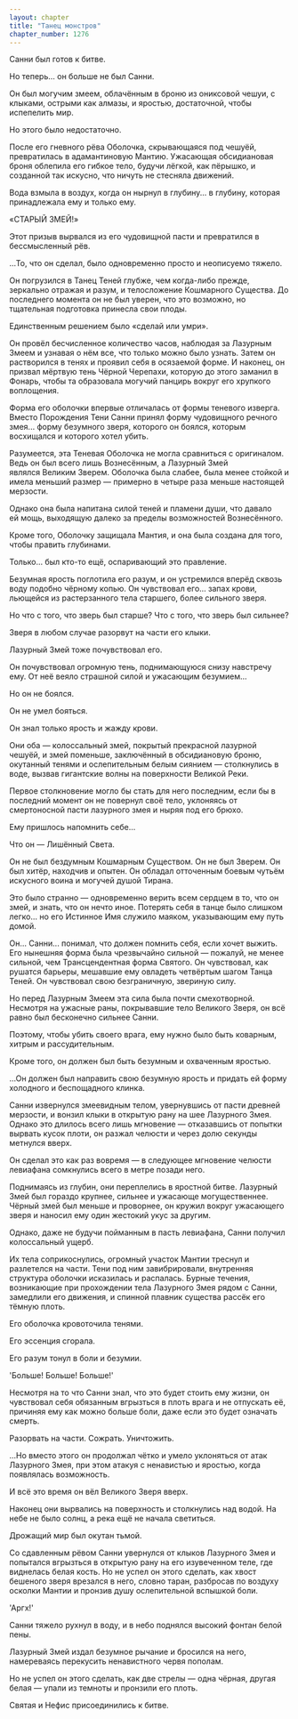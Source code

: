 ```yaml
---
layout: chapter
title: "Танец монстров"
chapter_number: 1276
---
```


Санни был готов к битве.

Но теперь... он больше не был Санни.

Он был могучим змеем, облачённым в броню из ониксовой чешуи, с клыками, острыми как алмазы, и яростью, достаточной, чтобы испепелить мир.

Но этого было недостаточно.

После его гневного рёва Оболочка, скрывающаяся под чешуёй, превратилась в адамантиновую Мантию. Ужасающая обсидиановая броня облепила его гибкое тело, будучи лёгкой, как пёрышко, и созданной так искусно, что ничуть не стесняла движений.

Вода взмыла в воздух, когда он нырнул в глубину... в глубину, которая принадлежала ему и только ему.

«СТАРЫЙ ЗМЕЙ!»

Этот призыв вырвался из его чудовищной пасти и превратился в бессмысленный рёв.

...То, что он сделал, было одновременно просто и неописуемо тяжело.

Он погрузился в Танец Теней глубже, чем когда-либо прежде, зеркально отражая и разум, и телосложение Кошмарного Существа. До последнего момента он не был уверен, что это возможно, но тщательная подготовка принесла свои плоды.

Единственным решением было «сделай или умри».

Он провёл бесчисленное количество часов, наблюдая за Лазурным Змеем и узнавая о нём все, что только можно было узнать. Затем он растворился в тенях и проявил себя в осязаемой форме. И наконец, он призвал мёртвую тень Чёрной Черепахи, которую до этого заманил в Фонарь, чтобы та образовала могучий панцирь вокруг его хрупкого воплощения.

Форма его оболочки впервые отличалась от формы теневого изверга. Вместо Порождения Тени Санни принял форму чудовищного речного змея... форму безумного зверя, которого он боялся, которым восхищался и которого хотел убить.

Разумеется, эта Теневая Оболочка не могла сравниться с оригиналом. Ведь он был всего лишь Вознесённым, а Лазурный Змей являлся Великим Зверем. Оболочка была слабее, была менее стойкой и имела меньший размер — примерно в четыре раза меньше настоящей мерзости.

Однако она была напитана силой теней и пламени души, что давало ей мощь, выходящую далеко за пределы возможностей Вознесённого.

Кроме того, Оболочку защищала Мантия, и она была создана для того, чтобы править глубинами.

Только... был кто-то ещё, оспаривающий это правление.

Безумная ярость поглотила его разум, и он устремился вперёд сквозь воду подобно чёрному копью. Он чувствовал его... запах крови, льющейся из растерзанного тела старшего, более сильного зверя.

Но что с того, что зверь был старше? Что с того, что зверь был сильнее?

Зверя в любом случае разорвут на части его клыки.

Лазурный Змей тоже почувствовал его.

Он почувствовал огромную тень, поднимающуюся снизу навстречу ему. От неё веяло страшной силой и ужасающим безумием...

Но он не боялся.

Он не умел бояться.

Он знал только ярость и жажду крови.

Они оба — колоссальный змей, покрытый прекрасной лазурной чешуёй, и змей поменьше, заключённый в обсидиановую броню, окутанный тенями и ослепительным белым сиянием — столкнулись в воде, вызвав гигантские волны на поверхности Великой Реки.

Первое столкновение могло бы стать для него последним, если бы в последний момент он не повернул своё тело, уклоняясь от смертоносной пасти лазурного змея и ныряя под его брюхо.

Ему пришлось напомнить себе...

Что он — Лишённый Света.

Он не был бездумным Кошмарным Существом. Он не был Зверем. Он был хитёр, находчив и опытен. Он обладал отточенным боевым чутьём искусного воина и могучей душой Тирана.

Это было странно — одновременно верить всем сердцем в то, что он змей, и знать, что он нечто иное. Потерять себя в танце было слишком легко... но его Истинное Имя служило маяком, указывающим ему путь домой.

Он... Санни... понимал, что должен помнить себя, если хочет выжить. Его нынешняя форма была чрезвычайно сильной — пожалуй, не менее сильной, чем Трансцендентная форма Святого. Он чувствовал, как рушатся барьеры, мешавшие ему овладеть четвёртым шагом Танца Теней. Он чувствовал свою безграничную, звериную силу.

Но перед Лазурным Змеем эта сила была почти смехотворной. Несмотря на ужасные раны, покрывавшие тело Великого Зверя, он всё равно был бесконечно сильнее Санни.

Поэтому, чтобы убить своего врага, ему нужно было быть коварным, хитрым и рассудительным.

Кроме того, он должен был быть безумным и охваченным яростью.

...Он должен был направить свою безумную ярость и придать ей форму холодного и беспощадного клинка.

Санни извернулся змеевидным телом, увернувшись от пасти древней мерзости, и вонзил клыки в открытую рану на шее Лазурного Змея. Однако это длилось всего лишь мгновение — отказавшись от попытки вырвать кусок плоти, он разжал челюсти и через долю секунды метнулся вверх.

Он сделал это как раз вовремя — в следующее мгновение челюсти левиафана сомкнулись всего в метре позади него.

Поднимаясь из глубин, они переплелись в яростной битве. Лазурный Змей был гораздо крупнее, сильнее и ужасающе могущественнее. Чёрный змей был меньше и проворнее, он кружил вокруг ужасающего зверя и наносил ему один жестокий укус за другим.

Однако, даже не будучи пойманным в пасть левиафана, Санни получил колоссальный ущерб.

Их тела соприкоснулись, огромный участок Мантии треснул и разлетелся на части. Тени под ним завибрировали, внутренняя структура оболочки исказилась и распалась. Бурные течения, возникающие при прохождении тела Лазурного Змея рядом с Санни, замедлили его движения, и спинной плавник существа рассёк его тёмную плоть.

Его оболочка кровоточила тенями.

Его эссенция сгорала.

Его разум тонул в боли и безумии.

'Больше! Больше! Больше!'

Несмотря на то что Санни знал, что это будет стоить ему жизни, он чувствовал себя обязанным вгрызться в плоть врага и не отпускать её, причиняя ему как можно больше боли, даже если это будет означать смерть.

Разорвать на части. Сожрать. Уничтожить.

...Но вместо этого он продолжал чётко и умело уклоняться от атак Лазурного Змея, при этом атакуя с ненавистью и яростью, когда появлялась возможность.

И всё это время он вёл Великого Зверя вверх.

Наконец они вырвались на поверхность и столкнулись над водой. На небе не было солнц, а река ещё не начала светиться.

Дрожащий мир был окутан тьмой.

Со сдавленным рёвом Санни увернулся от клыков Лазурного Змея и попытался вгрызться в открытую рану на его изувеченном теле, где виднелась белая кость. Но не успел он этого сделать, как хвост бешеного зверя врезался в него, словно таран, разбросав по воздуху осколки Мантии и пронзив душу ослепительной вспышкой боли.

'Аргх!'

Санни тяжело рухнул в воду, и в небо поднялся высокий фонтан белой пены.

Лазурный Змей издал безумное рычание и бросился на него, намереваясь перекусить ненавистного червя пополам.

Но не успел он этого сделать, как две стрелы — одна чёрная, другая белая — упали из темноты и пронзили его плоть.

Святая и Нефис присоединились к битве.